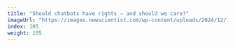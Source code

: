 ```yaml
---
title: "Should chatbots have rights – and should we care?"
imageUrl: "https://images.newscientist.com/wp-content/uploads/2024/12/17153008/SEI_233552771.jpg?width=788"
index: 105
weight: 105
---
```

